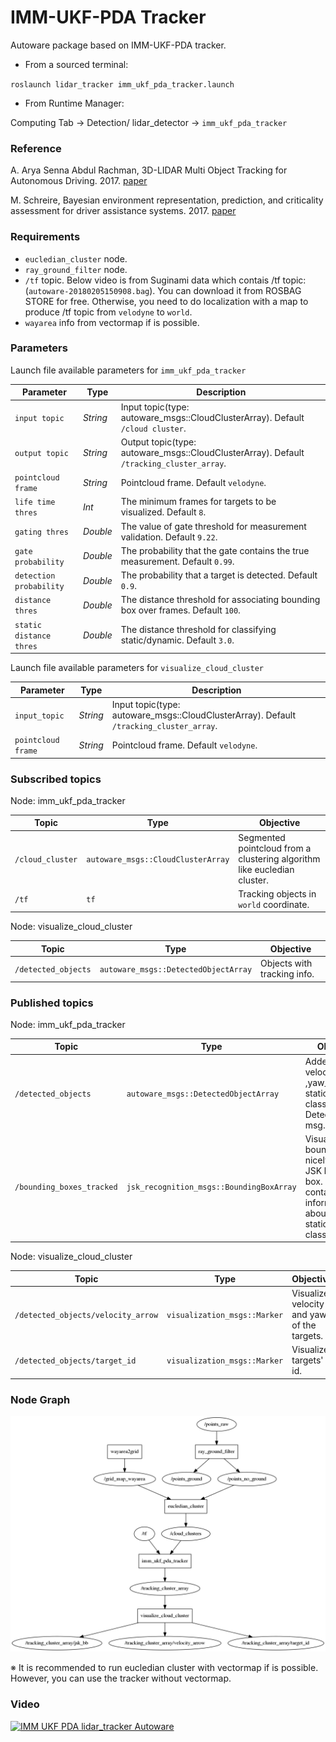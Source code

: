 # IMM-UKF-PDA Tracker

Autoware package based on IMM-UKF-PDA tracker.

* From a sourced terminal:

`roslaunch lidar_tracker imm_ukf_pda_tracker.launch`


* From Runtime Manager:

Computing Tab -> Detection/ lidar_detector -> `imm_ukf_pda_tracker`


### Reference
A. Arya Senna Abdul Rachman, 3D-LIDAR Multi Object Tracking for Autonomous Driving. 2017. [paper](https://repository.tudelft.nl/islandora/object/uuid:f536b829-42ae-41d5-968d-13bbaa4ec736)

M. Schreire, Bayesian environment representation, prediction, and criticality assessment for driver assistance systems. 2017. [paper](https://www.researchgate.net/publication/313463578_Bayesian_environment_representation_prediction_and_criticality_assessment_for_driver_assistance_systems)

### Requirements
* `eucledian_cluster` node.
* `ray_ground_filter` node.
* `/tf` topic. Below video is from Suginami data which contais /tf topic: (`autoware-20180205150908.bag`). You can download it from ROSBAG STORE for free. Otherwise, you need to do localization with a map to produce /tf topic from `velodyne` to `world`.
* `wayarea` info from vectormap if is possible.

### Parameters

Launch file available parameters for `imm_ukf_pda_tracker`

|Parameter| Type| Description|
----------|-----|--------
|`input topic`|*String* |Input topic(type: autoware_msgs::CloudClusterArray). Default `/cloud cluster`.|
|`output topic`|*String*|Output topic(type: autoware_msgs::CloudClusterArray). Default `/tracking_cluster_array`.|
|`pointcloud frame`|*String*|Pointcloud frame. Default `velodyne`.|
|`life time thres`|*Int*|The minimum frames for targets to be visualized. Default `8`.|
|`gating thres`|*Double*|The value of gate threshold for measurement validation. Default `9.22`.|
|`gate probability`|*Double*|The probability that the gate contains the true measurement. Default `0.99`.|
|`detection probability`|*Double*|The probability that a target is detected. Default `0.9`.|
|`distance thres`|*Double*|The distance threshold for associating bounding box over frames. Default `100`.|
|`static distance thres`|*Double*|The distance threshold for classifying static/dynamic. Default `3.0`.|




Launch file available parameters for `visualize_cloud_cluster`

|Parameter| Type| Description|
----------|-----|--------
|`input_topic`|*String* |Input topic(type: autoware_msgs::CloudClusterArray). Default `/tracking_cluster_array`.|
|`pointcloud frame`|*String*|Pointcloud frame. Default `velodyne`.|


### Subscribed topics
Node: imm_ukf_pda_tracker

|Topic|Type|Objective|
------|----|---------
|`/cloud_cluster`|`autoware_msgs::CloudClusterArray`|Segmented pointcloud from a clustering algorithm like eucledian cluster.|
|`/tf`|`tf`|Tracking objects in `world` coordinate.|

Node: visualize_cloud_cluster

|Topic|Type|Objective|
------|----|---------
|`/detected_objects`|`autoware_msgs::DetectedObjectArray`|Objects with tracking info.|

### Published topics

Node: imm_ukf_pda_tracker

|Topic|Type|Objective|
------|----|---------
|`/detected_objects`|`autoware_msgs::DetectedObjectArray`|Added info like velocity, yaw ,yaw_rate and static/dynamic class to DetectedObject msg.|
|`/bounding_boxes_tracked`|`jsk_recognition_msgs::BoundingBoxArray`|Visualze bounsing box nicely in rviz by JSK bounding box. Label contains information about static/dynamic class|

Node: visualize_cloud_cluster

|Topic|Type|Objective|
------|----|---------
|`/detected_objects/velocity_arrow`|`visualization_msgs::Marker`|Visualize velocity and yaw of the targets.|
|`/detected_objects/target_id`|`visualization_msgs::Marker`|Visualize targets' id.|

### Node Graph

![node graph](./image/graph.png "node graph")

※ It is recommended to run eucledian cluster with vectormap if is possible. However, you can use the tracker without vectormap.

### Video

[![IMM UKF PDA lidar_tracker Autoware](https://img.youtube.com/vi/tKgDVsIfH-s/0.jpg)](https://youtu.be/tKgDVsIfH-s)
